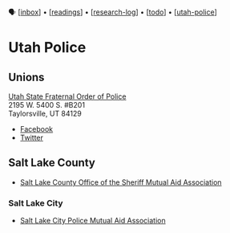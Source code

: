 🗣 [[inbox]] • [[readings]] • [[research-log]] • [[todo]] • [[utah-police]]

# Utah Police

## Unions
[Utah State Fraternal Order of Police](https://web.archive.org/web/20190205101919/https://www.utahstatefop.com/)<br>
2195 W. 5400 S. #B201<br>
Taylorsville, UT 84129

- [Facebook](https://www.facebook.com/UtahFOPStateLodge/)
- [Twitter](https://twitter.com/UtahStateFOP)

## Salt Lake County

- [Salt Lake County Office of the Sheriff Mutual Aid Association](https://www.facebook.com/groups/2074032199360553/)

### Salt Lake City

- [Salt Lake City Police Mutual Aid Association](https://www.facebook.com/groups/181961930597/)

[//begin]: # "Autogenerated link references for markdown compatibility"
[inbox]: inbox "Inbox"
[readme]: readme "🗣"
[research-log]: research-log "Research Log: 2017-"
[todo]: todo "Todo"
[utah-police]: utah-police "Utah Police"
[readings]: readings "readings"
[//end]: # "Autogenerated link references"
